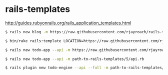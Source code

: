 # rails-templates

http://guides.rubyonrails.org/rails_application_templates.html

```bash
$ rails new blog -m https://raw.githubusercontent.com/rjayroach/rails-templates/master/4/main.rb
```

```bash
$ bin/rake rails:template LOCATION=https://raw.githubusercontent.com/rjayroach/rails-templates/master/template.rb
```

```bash
$ rails new todo-app --api -m https://raw.githubusercontent.com/rjayroach/rails-templates/master/5/api.rb
```

```bash
$ rails new todo-app --api -m path-to-rails-templates/5/api.rb
```

```bash
$ rails plugin new todo-engine --api --full -m path-to-rails-templates/5/api.rb -T --dummy-path=spec/dummy
```
